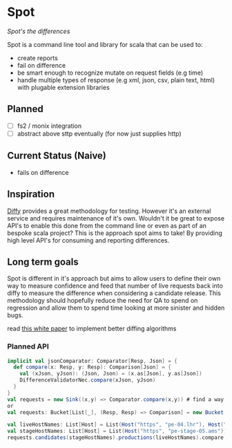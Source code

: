# Spot 

_Spot's the differences_

Spot is a command line tool and library for scala that can be used to:
- create reports
- fail on difference
- be smart enough to recognize mutate on request fields (e.g time)
- handle multiple types of response (e.g xml, json, csv, plain text, html) with plugable extension libraries

## Planned
- [ ] fs2 / monix integration
- [ ] abstract above sttp eventually (for now just supplies http)

## Current Status (Naive)
- fails on difference

## Inspiration
[Diffy](https://github.com/opendiffy/diffy) provides a great methodology for testing. However it's an external service and requires maintenance of it's own. Wouldn't it be great to expose API's to enable this done from the command line or even as part of an bespoke scala project? This is the approach spot aims to take! By providing high level API's for consuming and reporting differences.

## Long term goals
Spot is different in it's approach but aims to allow users to define their own way to measure confidence and feed that number of live requests back into diffy to measure the difference when considering a candidate release. This methodology should hopefully reduce the need for QA to spend on regression and allow them to spend time looking at more sinister and hidden bugs.

read [this white paper](http://www.xmailserver.org/diff2.pdf) to implement better diffing algorithms


### Planned API
```scala 
implicit val jsonComparator: Comparator[Resp, Json] = {
  def compare(x: Resp, y: Resp): Comparison[Json] = {
    val (xJson, yJson): (Json, Json) = (x.as[Json], y.as[Json])
    DifferenceValidatorNec.compare(xJson, yJson)
  }
}
val requests = new Sink((x,y) => Comparator.compare(x,y)) # find a way to implement this
or
val requests: Bucket[List[_], (Resp, Resp) => Comparison] = new Bucket(List(json, binary, xml), (x, y) => c.compare(x, y))

val liveHostNames: List[Host] = List(Host("https", "pe-04.lhr"), Host("https", "pe-05.ams"))
val stageHostNames: List[Host] = List(Host("https", "pe-stage-05.ams"))
requests.candidates(stageHostNames).productions(liveHostNames).compare
```

